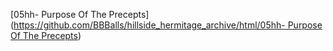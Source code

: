 [05hh- Purpose Of The Precepts]([https://github.com/BBBalls/hillside_hermitage_archive/html/05hh- Purpose Of The Precepts](https://github.com/BBBalls/hillside_hermitage_archive/blob/main/html/05hh-%20Purpose%20Of%20The%20Precepts))
